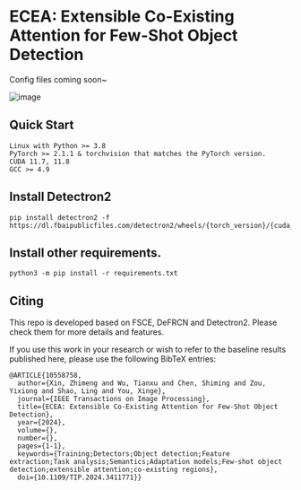# ECEA: Extensible Co-Existing Attention for Few-Shot Object Detection

Config files coming soon~

![image](https://github.com/zhimengXin/ECEA/assets/162425451/cd519983-439c-43e2-ad4b-489b5e7a7f3f)

## Quick Start

```
Linux with Python >= 3.8
PyTorch >= 2.1.1 & torchvision that matches the PyTorch version.
CUDA 11.7, 11.8
GCC >= 4.9
```
## Install Detectron2
```
pip install detectron2 -f https://dl.fbaipublicfiles.com/detectron2/wheels/{torch_version}/{cuda_version}/index.html
```
## Install other requirements.

```
python3 -m pip install -r requirements.txt
```


## Citing

This repo is developed based on FSCE, DeFRCN and Detectron2. Please check them for more details and features.

If you use this work in your research or wish to refer to the baseline results published here, please use the following BibTeX entries:
```
@ARTICLE{10558758,
  author={Xin, Zhimeng and Wu, Tianxu and Chen, Shiming and Zou, Yixiong and Shao, Ling and You, Xinge},
  journal={IEEE Transactions on Image Processing}, 
  title={ECEA: Extensible Co-Existing Attention for Few-Shot Object Detection}, 
  year={2024},
  volume={},
  number={},
  pages={1-1},
  keywords={Training;Detectors;Object detection;Feature extraction;Task analysis;Semantics;Adaptation models;Few-shot object detection;extensible attention;co-existing regions},
  doi={10.1109/TIP.2024.3411771}}
```
